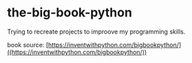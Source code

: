 # the-big-book-python
Trying to recreate projects to improove my programming skills.

book source: [https://inventwithpython.com/bigbookpython/]((https://inventwithpython.com/bigbookpython/))
